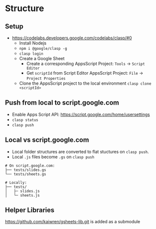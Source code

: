 # Structure

## Setup

* https://codelabs.developers.google.com/codelabs/clasp/#0
	* Install Nodejs
	* `npm i @google/clasp -g `
	* `clasp login`
	* Create a Google Sheet
		* Create a corresponding AppsScript Project: `Tools` -> `Script Editor`
		* Get `scriptId` from Script Editor AppsScript Project: `File` -> `Project Properties`
	* Clone the AppsScript project to the local environment `clasp clone <scriptId>`
		
## Push from local to script.google.com

* Enable Apps Script API: https://script.google.com/home/usersettings
* `clasp status`
* `clasp push`

## Local vs script.google.com

* Local folder structures are converted to flat stuctures on `clasp push`.
* Local `.js` files become `.gs` on `clasp push`

```
# On script.google.com:
├── tests/slides.gs
└── tests/sheets.gs

# Locally:
├── tests/
│   ├─ slides.js
│   └─ sheets.js
```

## Helper Libraries

https://github.com/kaiwren/gsheets-lib.git is added as a submodule
